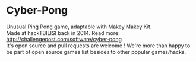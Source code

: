 # Cyber-Pong
Unusual Ping Pong game, adaptable with Makey Makey Kit. <br>
Made at hackTBILISI back in 2014. Read more: http://challengepost.com/software/cyber-pong <br>
It's open source and pull requests are welcome ! 
We're more than happy to be part of open source games list besides to other popular games/hacks.

